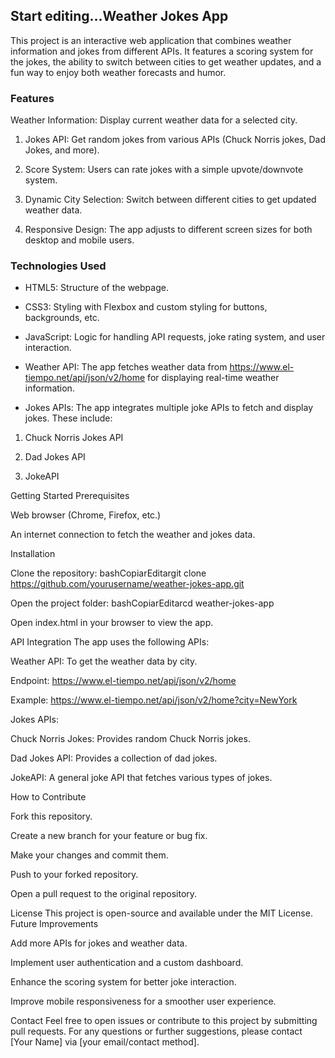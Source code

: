 ## Start editing…Weather Jokes App
This project is an interactive web application that combines weather
information and jokes from different APIs. It features a scoring system
for the jokes, the ability to switch between cities to get weather
updates, and a fun way to enjoy both weather forecasts and humor.

### Features

Weather Information: Display current weather data for a selected city.

1. Jokes API: Get random jokes from various APIs (Chuck Norris jokes, Dad
Jokes, and more).

2. Score System: Users can rate jokes with a simple upvote/downvote system.

3. Dynamic City Selection: Switch between different cities to get updated
weather data.

4. Responsive Design: The app adjusts to different screen sizes for both
desktop and mobile users.


### Technologies Used

- HTML5: Structure of the webpage.

- CSS3: Styling with Flexbox and custom styling for buttons, backgrounds,
etc.

- JavaScript: Logic for handling API requests, joke rating system, and
user interaction.

- Weather API: The app fetches weather data from
https://www.el-tiempo.net/api/json/v2/home for displaying real-time
weather information.

- Jokes APIs: The app integrates multiple joke APIs to fetch and display
jokes. These include:

1. Chuck Norris Jokes API

2. Dad Jokes API

3. JokeAPI

Getting Started Prerequisites

Web browser (Chrome, Firefox, etc.)

An internet connection to fetch the weather and jokes data.

Installation

Clone the repository: bashCopiarEditargit clone
https://github.com/yourusername/weather-jokes-app.git

Open the project folder: bashCopiarEditarcd weather-jokes-app

Open index.html in your browser to view the app.

API Integration The app uses the following APIs:

Weather API: To get the weather data by city.

Endpoint: https://www.el-tiempo.net/api/json/v2/home

Example: https://www.el-tiempo.net/api/json/v2/home?city=NewYork

Jokes APIs:

Chuck Norris Jokes: Provides random Chuck Norris jokes.

Dad Jokes API: Provides a collection of dad jokes.

JokeAPI: A general joke API that fetches various types of jokes.

How to Contribute

Fork this repository.

Create a new branch for your feature or bug fix.

Make your changes and commit them.

Push to your forked repository.

Open a pull request to the original repository.

License This project is open-source and available under the MIT License.
Future Improvements

Add more APIs for jokes and weather data.

Implement user authentication and a custom dashboard.

Enhance the scoring system for better joke interaction.

Improve mobile responsiveness for a smoother user experience.

Contact Feel free to open issues or contribute to this project by
submitting pull requests. For any questions or further suggestions,
please contact \[Your Name\] via \[your email/contact method\].
